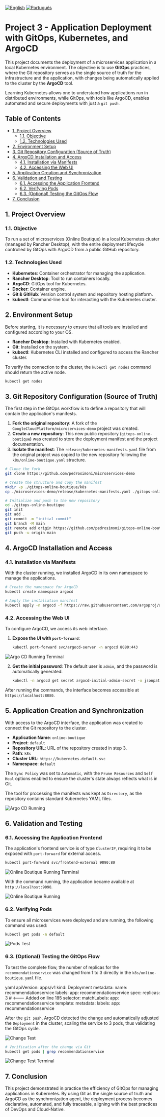 [![English](https://img.shields.io/badge/English-blue.svg)](README.en.md)
[![Português](https://img.shields.io/badge/Português-green.svg)](README.md)

# Project 3 - Application Deployment with GitOps, Kubernetes, and ArgoCD

This project documents the deployment of a microservices application in a local Kubernetes environment. The objective is to use **GitOps** practices, where the Git repository serves as the single source of truth for the infrastructure and the application, with changes being automatically applied to the cluster by the **ArgoCD** tool.

Learning Kubernetes allows one to understand how applications run in distributed environments, while GitOps, with tools like ArgoCD, enables automated and secure deployments with just a `git push`.

## Table of Contents

- [1. Project Overview](#1-project-overview)
  - [1.1. Objective](#11-objective)
  - [1.2. Technologies Used](#12-technologies-used)
- [2. Environment Setup](#2-environment-setup)
- [3. Git Repository Configuration (Source of Truth)](#3-git-repository-configuration-source-of-truth)
- [4. ArgoCD Installation and Access](#4-argocd-installation-and-access)
  - [4.1. Installation via Manifests](#41-installation-via-manifests)
  - [4.2. Accessing the Web UI](#42-accessing-the-web-ui)
- [5. Application Creation and Synchronization](#5-application-creation-and-synchronization)
- [6. Validation and Testing](#6-validation-and-testing)
  - [6.1. Accessing the Application Frontend](#61-accessing-the-application-frontend)
  - [6.2. Verifying Pods](#62-verifying-pods)
  - [6.3. (Optional) Testing the GitOps Flow](#63-optional-testing-the-gitops-flow)
- [7. Conclusion](#7-conclusion)

## 1. Project Overview

### 1.1. Objective

To run a set of microservices (Online Boutique) in a local Kubernetes cluster (managed by Rancher Desktop), with the entire deployment lifecycle controlled by GitOps with ArgoCD from a public GitHub repository.

### 1.2. Technologies Used

- **Kubernetes**: Container orchestrator for managing the application.
- **Rancher Desktop**: Tool to run containers locally.
- **ArgoCD**: GitOps tool for Kubernetes.
- **Docker**: Container engine.
- **Git & GitHub**: Version control system and repository hosting platform.
- **kubectl**: Command-line tool for interacting with the Kubernetes cluster.

## 2. Environment Setup

Before starting, it is necessary to ensure that all tools are installed and configured according to your OS.

- **Rancher Desktop**: Installed with Kubernetes enabled.
- **Git**: Installed on the system.
- **kubectl**: Kubernetes CLI installed and configured to access the Rancher cluster.

To verify the connection to the cluster, the `kubectl get nodes` command should return the active node.

```h
kubectl get nodes
```

## 3. Git Repository Configuration (Source of Truth)

The first step in the GitOps workflow is to define a repository that will contain the application's manifests.

1.  **Fork the original repository**: A fork of the `GoogleCloudPlatform/microservices-demo` project was created.
2.  **Create a new repository**: This new public repository (`gitops-online-boutique`) was created to store the deployment manifest and the project documentation.
3.  **Isolate the manifest**: The `release/kubernetes-manifests.yaml` file from the original project was copied to the new repository following the `k8s/online-boutique.yaml` structure.

```bash
# Clone the fork
git clone https://github.com/pedrosimoni/microservices-demo

# Create the structure and copy the manifest
mkdir -p ./gitops-online-boutique/k8s
cp ./microservices-demo/release/kubernetes-manifests.yaml ./gitops-online-boutique/k8s/online-boutique.yaml

# Initialize and push to the new repository
cd ./gitops-online-boutique
git init
git add .
git commit -m "initial commit"
git branch -M main
git remote add origin https://github.com/pedrosimoni/gitops-online-boutique.git
git push -u origin main
```

## 4. ArgoCD Installation and Access

### 4.1. Installation via Manifests

With the cluster running, we installed ArgoCD in its own namespace to manage the applications.

```sh
# Create the namespace for ArgoCD
kubectl create namespace argocd

# Apply the installation manifest
kubectl apply -n argocd -f https://raw.githubusercontent.com/argoproj/argo-cd/stable/manifests/install.yaml
```

### 4.2. Accessing the Web UI

To configure ArgoCD, we access its web interface.

1.  **Expose the UI with `port-forward`**:
    ```sh
    kubectl port-forward svc/argocd-server -n argocd 8080:443
    ```

![Argo CD Running Terminal](../img/argo-term.png)

2.  **Get the initial password**: The default user is `admin`, and the password is automatically generated.
    ```sh
    kubectl -n argocd get secret argocd-initial-admin-secret -o jsonpath="{.data.password}" | base64 -d
    ```

After running the commands, the interface becomes accessible at `https://localhost:8080`.

## 5. Application Creation and Synchronization

With access to the ArgoCD interface, the application was created to connect the Git repository to the cluster.

- **Application Name**: `online-boutique`
- **Project**: `default`
- **Repository URL**: URL of the repository created in step 3.
- **Path**: `k8s`
- **Cluster URL**: `https://kubernetes.default.svc`
- **Namespace**: `default`

The `Sync Policy` was set to `Automatic`, with the `Prune Resources` and `Self Heal` options enabled to ensure the cluster's state always reflects what is in Git.

The tool for processing the manifests was kept as `Directory`, as the repository contains standard Kubernetes YAML files.

![Argo CD Running](../img/argo-dash.png)

## 6. Validation and Testing

### 6.1. Accessing the Application Frontend

The application's frontend service is of type `ClusterIP`, requiring it to be exposed with `port-forward` for external access.

```sh
kubectl port-forward svc/frontend-external 9090:80
```

![Online Boutique Running Terminal](../img/online-boutique-term.png)

With the command running, the application became available at `http://localhost:9090`.

![Online Boutique Running](../img/online-boutique.png)

### 6.2. Verifying Pods

To ensure all microservices were deployed and are running, the following command was used:

```sh
kubectl get pods -n default
```

![Pods Test](../img/pods-test.png)

### 6.3. (Optional) Testing the GitOps Flow

To test the complete flow, the number of replicas for the `recommendationservice` was changed from 1 to 3 directly in the `k8s/online-boutique.yaml` file.

yaml
apiVersion: apps/v1
kind: Deployment
metadata:
  name: recommendationservice
  labels:
    app: recommendationservice
spec:
  replicas: 3 # <--- Added on line 185
  selector:
    matchLabels:
      app: recommendationservice
  template:
    metadata:
      labels:
        app: recommendationservice

After the `git push`, ArgoCD detected the change and automatically adjusted the `Deployment` in the cluster, scaling the service to 3 pods, thus validating the GitOps cycle.

![Change Test](../img/synced.png)

```sh
# Verification after the change via Git
kubectl get pods | grep recommendationservice
```

![Change Test Terminal](../img/pods-more.png)

## 7. Conclusion

This project demonstrated in practice the efficiency of GitOps for managing applications in Kubernetes. By using Git as the single source of truth and ArgoCD as the synchronization agent, the deployment process becomes declarative, automated, and fully traceable, aligning with the best practices of DevOps and Cloud-Native.